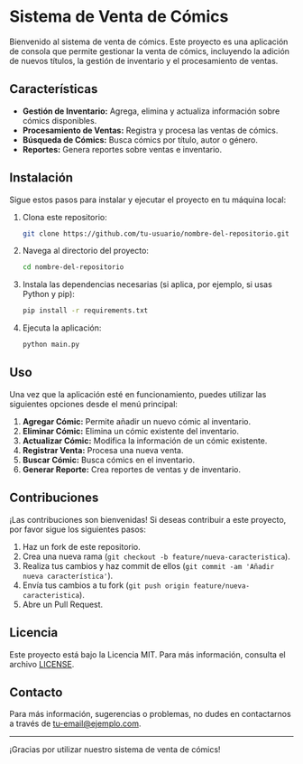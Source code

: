 # Sistema de Venta de Cómics

Bienvenido al sistema de venta de cómics. Este proyecto es una aplicación de consola que permite gestionar la venta de cómics, incluyendo la adición de nuevos títulos, la gestión de inventario y el procesamiento de ventas.

## Características

- **Gestión de Inventario:** Agrega, elimina y actualiza información sobre cómics disponibles.
- **Procesamiento de Ventas:** Registra y procesa las ventas de cómics.
- **Búsqueda de Cómics:** Busca cómics por título, autor o género.
- **Reportes:** Genera reportes sobre ventas e inventario.

## Instalación

Sigue estos pasos para instalar y ejecutar el proyecto en tu máquina local:

1. Clona este repositorio:
    ```sh
    git clone https://github.com/tu-usuario/nombre-del-repositorio.git
    ```

2. Navega al directorio del proyecto:
    ```sh
    cd nombre-del-repositorio
    ```

3. Instala las dependencias necesarias (si aplica, por ejemplo, si usas Python y pip):
    ```sh
    pip install -r requirements.txt
    ```

4. Ejecuta la aplicación:
    ```sh
    python main.py
    ```

## Uso

Una vez que la aplicación esté en funcionamiento, puedes utilizar las siguientes opciones desde el menú principal:

1. **Agregar Cómic:** Permite añadir un nuevo cómic al inventario.
2. **Eliminar Cómic:** Elimina un cómic existente del inventario.
3. **Actualizar Cómic:** Modifica la información de un cómic existente.
4. **Registrar Venta:** Procesa una nueva venta.
5. **Buscar Cómic:** Busca cómics en el inventario.
6. **Generar Reporte:** Crea reportes de ventas y de inventario.

## Contribuciones

¡Las contribuciones son bienvenidas! Si deseas contribuir a este proyecto, por favor sigue los siguientes pasos:

1. Haz un fork de este repositorio.
2. Crea una nueva rama (`git checkout -b feature/nueva-caracteristica`).
3. Realiza tus cambios y haz commit de ellos (`git commit -am 'Añadir nueva característica'`).
4. Envía tus cambios a tu fork (`git push origin feature/nueva-caracteristica`).
5. Abre un Pull Request.

## Licencia

Este proyecto está bajo la Licencia MIT. Para más información, consulta el archivo [LICENSE](LICENSE).

## Contacto

Para más información, sugerencias o problemas, no dudes en contactarnos a través de [tu-email@ejemplo.com](mailto:tu-email@ejemplo.com).

---

¡Gracias por utilizar nuestro sistema de venta de cómics!
